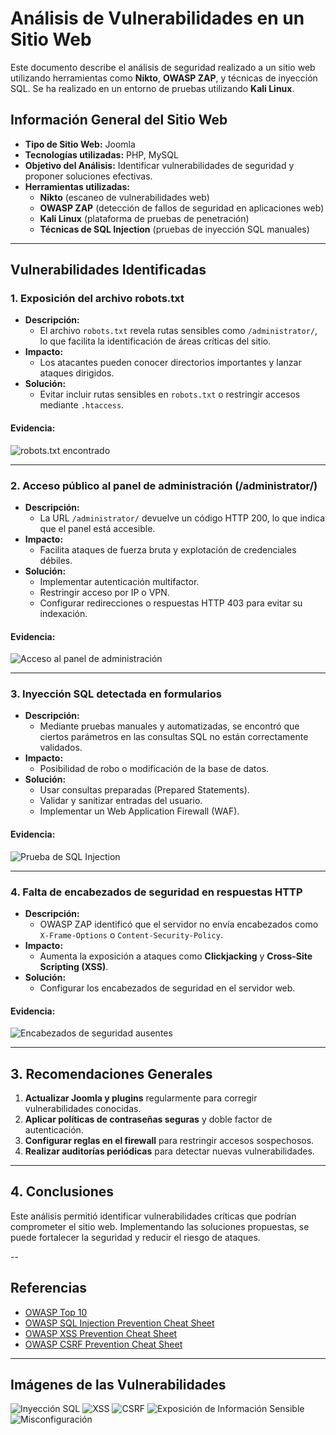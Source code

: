 # Análisis de Vulnerabilidades en un Sitio Web

Este documento describe el análisis de seguridad realizado a un sitio web utilizando herramientas como **Nikto**, **OWASP ZAP**, y técnicas de inyección SQL. Se ha realizado en un entorno de pruebas utilizando **Kali Linux**.

## **Información General del Sitio Web**
- **Tipo de Sitio Web:** Joomla  
- **Tecnologías utilizadas:** PHP, MySQL  
- **Objetivo del Análisis:** Identificar vulnerabilidades de seguridad y proponer soluciones efectivas.  
- **Herramientas utilizadas:**  
  - **Nikto** (escaneo de vulnerabilidades web)  
  - **OWASP ZAP** (detección de fallos de seguridad en aplicaciones web)  
  - **Kali Linux** (plataforma de pruebas de penetración)  
  - **Técnicas de SQL Injection** (pruebas de inyección SQL manuales)  

---

## Vulnerabilidades Identificadas

### **1. Exposición del archivo robots.txt**
- **Descripción:**  
  - El archivo `robots.txt` revela rutas sensibles como `/administrator/`, lo que facilita la identificación de áreas críticas del sitio.
- **Impacto:**  
  - Los atacantes pueden conocer directorios importantes y lanzar ataques dirigidos.
- **Solución:**  
  - Evitar incluir rutas sensibles en `robots.txt` o restringir accesos mediante `.htaccess`.

#### **Evidencia:**
![robots.txt encontrado](capturas/robots_txt.png)

---

### **2. Acceso público al panel de administración (/administrator/)**  
- **Descripción:**  
  - La URL `/administrator/` devuelve un código HTTP 200, lo que indica que el panel está accesible.
- **Impacto:**  
  - Facilita ataques de fuerza bruta y explotación de credenciales débiles.
- **Solución:**  
  - Implementar autenticación multifactor.
  - Restringir acceso por IP o VPN.
  - Configurar redirecciones o respuestas HTTP 403 para evitar su indexación.

#### **Evidencia:**
![Acceso al panel de administración](capturas/admin_access.png)


---

### **3. Inyección SQL detectada en formularios**  
- **Descripción:**  
  - Mediante pruebas manuales y automatizadas, se encontró que ciertos parámetros en las consultas SQL no están correctamente validados.
- **Impacto:**  
  - Posibilidad de robo o modificación de la base de datos.
- **Solución:**  
  - Usar consultas preparadas (Prepared Statements).
  - Validar y sanitizar entradas del usuario.
  - Implementar un Web Application Firewall (WAF).

#### **Evidencia:**
![Prueba de SQL Injection](capturas/sql_injection.png)

---

### **4. Falta de encabezados de seguridad en respuestas HTTP**  
- **Descripción:**  
  - OWASP ZAP identificó que el servidor no envía encabezados como `X-Frame-Options` o `Content-Security-Policy`.
- **Impacto:**  
  - Aumenta la exposición a ataques como **Clickjacking** y **Cross-Site Scripting (XSS)**.
- **Solución:**  
  - Configurar los encabezados de seguridad en el servidor web.

#### **Evidencia:**
![Encabezados de seguridad ausentes](capturas/security_headers.png)

---

## **3. Recomendaciones Generales**  
1. **Actualizar Joomla y plugins** regularmente para corregir vulnerabilidades conocidas.  
2. **Aplicar políticas de contraseñas seguras** y doble factor de autenticación.  
3. **Configurar reglas en el firewall** para restringir accesos sospechosos.  
4. **Realizar auditorías periódicas** para detectar nuevas vulnerabilidades.  

---
## **4. Conclusiones**  
Este análisis permitió identificar vulnerabilidades críticas que podrían comprometer el sitio web. Implementando las soluciones propuestas, se puede fortalecer la seguridad y reducir el riesgo de ataques.  

--

## Referencias

- [OWASP Top 10](https://owasp.org/www-project-top-ten/)
- [OWASP SQL Injection Prevention Cheat Sheet](https://cheatsheetseries.owasp.org/cheatsheets/SQL_Injection_Prevention_Cheat_Sheet.html)
- [OWASP XSS Prevention Cheat Sheet](https://cheatsheetseries.owasp.org/cheatsheets/XSS_Prevention_Cheat_Sheet.html)
- [OWASP CSRF Prevention Cheat Sheet](https://cheatsheetseries.owasp.org/cheatsheets/Cross_Site_Request_Forgery_Prevention_Cheat_Sheet.html)

---

## Imágenes de las Vulnerabilidades

![Inyección SQL](./captura_sql_injection.png)
![XSS](./captura_xss.png)
![CSRF](./captura_csrf.png)
![Exposición de Información Sensible](./captura_info_sensible.png)
![Misconfiguración](./captura_misconfiguracion.png)
